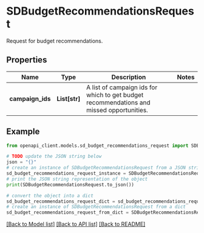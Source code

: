 # SDBudgetRecommendationsRequest

Request for budget recommendations.

## Properties

Name | Type | Description | Notes
------------ | ------------- | ------------- | -------------
**campaign_ids** | **List[str]** | A list of campaign ids for which to get budget recommendations and missed opportunities. | 

## Example

```python
from openapi_client.models.sd_budget_recommendations_request import SDBudgetRecommendationsRequest

# TODO update the JSON string below
json = "{}"
# create an instance of SDBudgetRecommendationsRequest from a JSON string
sd_budget_recommendations_request_instance = SDBudgetRecommendationsRequest.from_json(json)
# print the JSON string representation of the object
print(SDBudgetRecommendationsRequest.to_json())

# convert the object into a dict
sd_budget_recommendations_request_dict = sd_budget_recommendations_request_instance.to_dict()
# create an instance of SDBudgetRecommendationsRequest from a dict
sd_budget_recommendations_request_from_dict = SDBudgetRecommendationsRequest.from_dict(sd_budget_recommendations_request_dict)
```
[[Back to Model list]](../README.md#documentation-for-models) [[Back to API list]](../README.md#documentation-for-api-endpoints) [[Back to README]](../README.md)


